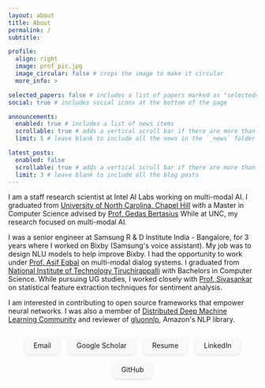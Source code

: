 ```yaml
---
layout: about
title: About
permalink: /
subtitle:

profile:
  align: right
  image: prof_pic.jpg
  image_circular: false # crops the image to make it circular
  more_info: >

selected_papers: false # includes a list of papers marked as "selected={true}"
social: true # includes social icons at the bottom of the page

announcements:
  enabled: true # includes a list of news items
  scrollable: true # adds a vertical scroll bar if there are more than 3 news items
  limit: 5 # leave blank to include all the news in the `_news` folder

latest_posts:
  enabled: false
  scrollable: true # adds a vertical scroll bar if there are more than 3 new posts items
  limit: 3 # leave blank to include all the blog posts
---
```


I am a staff research scientist at Intel AI Labs working on multi-modal AI. I graduated from  [University of North Carolina, Chapel Hill](https://www.unc.edu/) with a Master in Computer Science advised by [Prof. Gedas Bertasius](https://www.gedasbertasius.com/)  While at UNC, my research focused on multi-modal AI.

I was a senior engineer at Samsung R & D Institute India - Bangalore, for 3 years where I worked on Bixby (Samsung's voice assistant). My job was to design NLU models to help improve Bixby. I had the opportunity to work under [Prof. Asif Eqbal](https://www.asifekbal.com/) on multi-modal dialog systems. I graduated from [National Institute of Technology Tiruchirappalli](https://www.nitt.edu/) with Bachelors in Computer Science. While pursuing UG studies, I worked closely with [Prof. Sivasankar](https://www.nitt.edu/home/academics/departments/cse/faculty/sivas/) on statistical feature extraction techniques for sentiment analysis.

I am interested in contributing to open source frameworks that empower neural networks. I was also a member of [Distributed Deep Machine Learning Community](https://github.com/dmlc") and reviewer of [gluonnlp](https://nlp.gluon.ai/), Amazon's NLP library.

<div style="text-align: center; margin: 20px 0;">
  <a href="mailto:avinashmadasu17@gmail.com" style="display: inline-block; padding: 10px 18px; margin: 6px; background-color: #f8f9fa; border-radius: 10px; text-decoration: none; box-shadow: 0 2px 4px rgba(0,0,0,0.1);">Email</a>
  <a href="https://scholar.google.com/citations?user=YRe0ruYAAAAJ&hl=en" style="display: inline-block; padding: 10px 18px; margin: 6px; background-color: #f8f9fa; border-radius: 10px; text-decoration: none; box-shadow: 0 2px 4px rgba(0,0,0,0.1);">Google Scholar</a>
  <a href="https://avinashsai.github.io/assets/pdf/Resume_Extended.pdf" style="display: inline-block; padding: 10px 18px; margin: 6px; background-color: #f8f9fa; border-radius: 10px; text-decoration: none; box-shadow: 0 2px 4px rgba(0,0,0,0.1);">Resume</a>
  <a href="https://www.linkedin.com/in/avinash-madasu-623b1a12a/" style="display: inline-block; padding: 10px 18px; margin: 6px; background-color: #f8f9fa; border-radius: 10px; text-decoration: none; box-shadow: 0 2px 4px rgba(0,0,0,0.1);">LinkedIn</a>
  <a href="https://github.com/avinashsai" style="display: inline-block; padding: 10px 18px; margin: 6px; background-color: #f8f9fa; border-radius: 10px; text-decoration: none; box-shadow: 0 2px 4px rgba(0,0,0,0.1);">GitHub</a>
</div>

